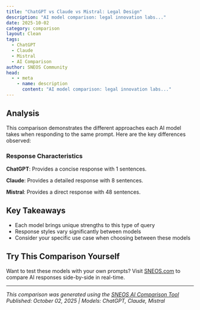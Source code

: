 ```yaml
---
title: "ChatGPT vs Claude vs Mistral: Legal Design"
description: "AI model comparison: legal innovation labs..."
date: 2025-10-02
category: comparison
layout: Clean
tags:
  - ChatGPT
  - Claude
  - Mistral
  - AI Comparison
author: SNEOS Community
head:
  - - meta
    - name: description
      content: "AI model comparison: legal innovation labs..."
---
```


<ChatComparison
  title="ChatGPT vs Claude vs Mistral: Legal Design"
  prompt="legal innovation labs"
  :responses='{
    "ChatGPT": "Error calling OpenAI API.",
    "Claude": "Legal innovation labs are specialized environments designed to foster technological advancement, process improvement, and creative solutions within the legal industry. Here\u0027s an overview:\n\n## What Are Legal Innovation Labs?\n\n**Definition**: Dedicated spaces or programs where legal professionals, technologists, and entrepreneurs collaborate to develop new tools, services, and approaches to legal practice and justice delivery.\n\n## Types of Legal Innovation Labs\n\n### 1. **Law Firm Labs**\n- Internal R\u0026D departments\n- Focus on client service improvement\n- Technology adoption and integration\n- Examples: Allen \u0026 Overy\u0027s Fuse, Dentons NextLaw Labs\n\n### 2. **Law School Labs**\n- Academic-based innovation centers\n- Student and faculty research projects\n- Examples: Stanford Legal Design Lab, Harvard Law School\u0027s Access to Justice Lab\n\n### 3. **Court System Labs**\n- Government-sponsored initiatives\n- Focus on judicial process improvement\n- Examples: Civil Resolution Tribunal (BC, Canada)\n\n### 4. **Independent/Nonprofit Labs**\n- Community-focused solutions\n- Access to justice initiatives\n- Examples: Legal Design Lab, Lawyers Without Borders\n\n## Key Focus Areas\n\n### Technology Development\n- **Legal Tech Tools**: Document automation, contract analysis\n- **AI \u0026 Machine Learning**: Predictive analytics, legal research\n- **Blockchain**: Smart contracts, evidence management\n- **Access Platforms**: Online dispute resolution, legal chatbots\n\n### Process Innovation\n- **Design Thinking**: User-centered legal service design\n- **Workflow Optimization**: Streamlined legal processes\n- **Alternative Service Delivery**: Virtual law practices\n- **Data Analytics**: Performance metrics, outcome prediction\n\n### Access to Justice\n- **Pro Bono Tech**: Tools for underserved populations\n- **Self-Help Resources**: Guided legal assistance\n- **Language Access**: Translation and interpretation tools\n- **Rural/Remote Services**: Technology-enabled legal aid\n\n## Notable Examples\n\n### **Stanford Legal Design Lab**\n- Human-centered design for legal systems\n- Projects include family law chatbots, court form simplification\n\n### **Suffolk Law Legal Innovation \u0026 Technology Lab**\n- LawTech accelerator programs\n- Student-led innovation projects\n\n### **Hogan Lovells Innovation Team**\n- Internal innovation consulting\n- Client-focused technology solutions\n\n### **Rocket Lawyer Labs**\n- Consumer legal tech platform\n- Automated legal document generation\n\n## Common Activities\n\n### Research \u0026 Development\n- User experience research\n- Technology prototyping\n- Process mapping and analysis\n- Impact measurement\n\n### Collaboration Programs\n- Hackathons and competitions\n- Industry partnerships\n- Cross-sector collaboration\n- Mentorship programs\n\n### Education \u0026 Training\n- Innovation workshops\n- Digital literacy programs\n- Change management training\n- Thought leadership\n\n## Challenges\n\n### **Cultural Resistance**\n- Traditional legal culture barriers\n- Risk-averse mindset\n- Regulatory compliance concerns\n\n### **Resource Constraints**\n- Funding limitations\n- Talent acquisition\n- Technology infrastructure\n\n### **Measurement Difficulties**\n- ROI quantification\n- Impact assessment\n- Success metrics definition\n\n## Future Trends\n\n### **Emerging Technologies**\n- Generative AI integration\n- Virtual/Augmented Reality for legal training\n- IoT for evidence collection\n- Quantum computing for complex legal analytics\n\n### **Collaborative Models**\n- Cross-industry partnerships\n- International cooperation\n- Public-private initiatives\n- Open-source development\n\nWould you like me to elaborate on any specific aspect of legal innovation labs, such as how to establish one, specific technologies being developed, or particular success stories?",
    "Mistral": "Legal innovation labs are initiatives aimed at fostering creativity, experimentation, and the development of new solutions within the legal industry. These labs often bring together professionals from various disciplines, including law, technology, design, and business, to address challenges and opportunities in the legal sector. Here are some key aspects and examples of legal innovation labs:\n\n### Key Aspects\n\n1. **Interdisciplinary Collaboration**: Legal innovation labs often involve collaboration between lawyers, technologists, designers, and other professionals to bring diverse perspectives to problem-solving.\n\n2. **Experimentation and Prototyping**: These labs encourage the development of prototypes and the testing of new ideas, often using agile methodologies and design thinking.\n\n3. **Technology Integration**: Legal innovation labs frequently focus on the integration of technology into legal practice, including the use of artificial intelligence, blockchain, and other emerging technologies.\n\n4. **User-Centered Design**: Many labs emphasize the importance of understanding and addressing the needs of end-users, whether they are clients, legal professionals, or the broader community.\n\n5. **Education and Training**: These labs often provide educational opportunities and training programs to help legal professionals stay current with the latest innovations and technologies.\n\n6. **Community Engagement**: Legal innovation labs may engage with the broader community, including startups, academia, and industry associations, to foster a culture of innovation.\n\n### Examples of Legal Innovation Labs\n\n1. **Stanford Legal Design Lab**: This lab focuses on using design thinking to create more accessible and user-friendly legal services. They work on projects related to access to justice, legal education, and the development of legal technology.\n\n2. **Duke Law Tech Lab**: This lab provides resources and support for legal tech startups, helping them develop and scale their products. It offers mentorship, funding, and access to a network of legal professionals and technologists.\n\n3. **Legal Innovation Zone (LIZ) at Ryerson University**: LIZ is a co-working space and incubator for legal tech startups. It provides resources, mentorship, and networking opportunities to help entrepreneurs develop and launch innovative legal solutions.\n\n4. **Legal Hackers**: This global movement brings together lawyers, policymakers, technologists, and academics to explore and develop creative solutions to legal issues. They host hackathons, workshops, and other events to foster innovation.\n\n5. **Law Without Walls (LWOW)**: LWOW is a collaborative initiative that brings together law students, academics, and legal professionals from around the world to work on projects related to legal innovation and technology.\n\n6. **Legal Innovation and Technology Lab at Suffolk University Law School**: This lab focuses on the intersection of law and technology, offering courses, workshops, and research opportunities to explore emerging legal technologies and their implications.\n\n### Benefits of Legal Innovation Labs\n\n1. **Enhanced Efficiency**: By developing and implementing new technologies and processes, legal innovation labs can help improve the efficiency of legal services.\n\n2. **Improved Access to Justice**: Innovations in legal technology can make legal services more accessible and affordable for a broader range of people.\n\n3. **Professional Development**: Participation in legal innovation labs can provide legal professionals with new skills and knowledge, enhancing their career prospects.\n\n4. **Industry Transformation**: Legal innovation labs can drive broader changes in the legal industry, helping to modernize practices and adapt to new challenges and opportunities.\n\n### Challenges\n\n1. **Regulatory Hurdles**: Legal innovation often faces regulatory challenges, as new technologies and practices must comply with existing legal frameworks.\n\n2. **Resistance to Change**: The legal industry can be resistant to change, making it difficult to implement new ideas and technologies.\n\n3. **Resource Constraints**: Developing and implementing innovative solutions can be resource-intensive, requiring significant investment in technology, training, and infrastructure.\n\n4. **Ethical Considerations**: Legal innovation must be balanced with ethical considerations, ensuring that new technologies and practices do not compromise legal principles and standards.\n\nIn summary, legal innovation labs play a crucial role in driving creativity, experimentation, and the development of new solutions within the legal industry. They bring together diverse professionals to address challenges and opportunities, fostering a culture of innovation and transformation."
  }'
  published-date="03:18"
/>

## Analysis

This comparison demonstrates the different approaches each AI model takes when responding to the same prompt. Here are the key differences observed:

### Response Characteristics

**ChatGPT**: Provides a concise response with 1 sentences. 

**Claude**: Provides a detailed response with 8 sentences. 

**Mistral**: Provides a direct response with 48 sentences. 

## Key Takeaways

- Each model brings unique strengths to this type of query
- Response styles vary significantly between models
- Consider your specific use case when choosing between these models

## Try This Comparison Yourself

Want to test these models with your own prompts? Visit [SNEOS.com](https://sneos.com) to compare AI responses side-by-side in real-time.

---

*This comparison was generated using the [SNEOS AI Comparison Tool](https://sneos.com)*
*Published: October 02, 2025 | Models: ChatGPT, Claude, Mistral*
